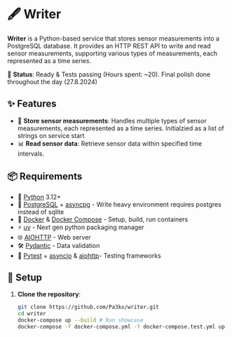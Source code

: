 # 🖋️ Writer

**Writer** is a Python-based service that stores sensor measurements into a PostgreSQL database. It provides an HTTP REST API to write and read sensor measurements, supporting various types of measurements, each represented as a time series.

🚧 **Status**: Ready & Tests passing (Hours spent: ~20). Final polish done throughout the day (27.8.2024)

## ✨ Features

- 📝 **Store sensor measurements**: Handles multiple types of sensor measurements, each represented as a time series. Initialzied as a list of strings on service start
- 📊 **Read sensor data**: Retrieve sensor data within specified time intervals.

## 📦 Requirements

- 🐍 [Python](https://www.python.org/) 3.12+
- 🐘 [PostgreSQL](https://www.postgresql.org/) + [asyncpg](https://magicstack.github.io/asyncpg/current/) - Write heavy environment requires postgres instead of sqlite
- 🐳 [Docker](https://www.docker.com/) & [Docker Compose](https://docs.docker.com/compose/) - Setup, build, run containers
- ⚡ [uv](https://astral.sh/blog/uv-unified-python-packaging) - Next gen python packaging manager
- 🌐 [AIOHTTP](https://docs.aiohttp.org/en/stable/) - Web server
- 🛠️ [Pydantic](https://docs.pydantic.dev/latest/) - Data validation
- 🧪 [Pytest](https://docs.pytest.org/en/stable/) + [asyncio](https://pytest-asyncio.readthedocs.io/en/latest/) & [aiohttp](https://docs.aiohttp.org/en/v3.7.4/testing.html/)- Testing frameworks

## 🚀 Setup

1. **Clone the repository**:
   ```bash
   git clone https://github.com/Pa3kx/writer.git
   cd writer
   docker-compose up --build # Run showcase
   docker-compose -f docker-compose.yml -f docker-compose.test.yml up --build # Run tests